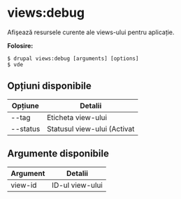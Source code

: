 # views:debug
Afişează resursele curente ale views-ului pentru aplicație.

**Folosire:**
```
$ drupal views:debug [arguments] [options] 
$ vde  
```

## Opțiuni disponibile
Opțiune | Detalii
-------|-------------
--tag | Eticheta view-ului
--status | Statusul view-ului (Activat|Dezactivat)

## Argumente disponibile
Argument | Detalii
---------|-------------
view-id | ID-ul view-ului
